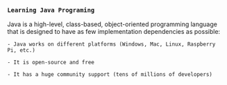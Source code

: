### `Learning Java Programing`

Java is a high-level, class-based, object-oriented programming language that is designed to have as few implementation dependencies as possible:

	- Java works on different platforms (Windows, Mac, Linux, Raspberry Pi, etc.)

	- It is open-source and free
	
	- It has a huge community support (tens of millions of developers)
	
